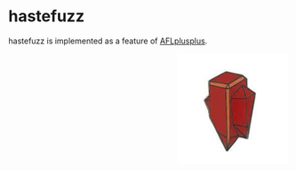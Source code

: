 # hastefuzz
hastefuzz is implemented as a feature of [AFLplusplus](https://github.com/AFLplusplus/AFLplusplus).

<img align="right" src="./imgs/haste_logo.jpeg" alt="hastefuzz logo" width="200" heigh="200">

